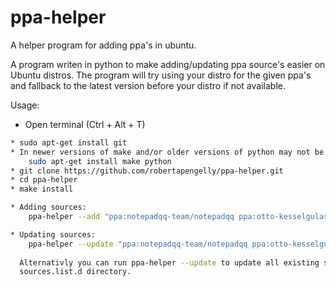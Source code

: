 # ppa-helper
A helper program for adding ppa's in ubuntu.

A program writen in python to make adding/updating ppa source's easier on Ubuntu distros.
The program will try using your distro for the given ppa's and fallback to the latest version before your distro if not available.

Usage:

* Open terminal (Ctrl + Alt + T)
```bash
* sudo apt-get install git
* In newer versions of make and/or older versions of python may not be intalled by default so run:
    sudo apt-get install make python
* git clone https://github.com/robertapengelly/ppa-helper.git
* cd ppa-helper
* make install

* Adding sources:
    ppa-helper --add "ppa:notepadqq-team/notepadqq ppa:otto-kesselgulasch/gimp"

* Updating sources:
    ppa-helper --update "ppa:notepadqq-team/notepadqq ppa:otto-kesselgulasch/gimp"
  
  Alternativly you can run ppa-helper --update to update all existing sources within the
  sources.list.d directory.
```
